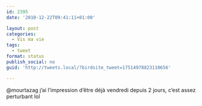 ```yaml
---
id: 2395
date: '2010-12-22T09:41:11+01:00'

layout: post
categories:
  - Vis ma vie
tags:
  - tweet
format: status
publish_social: no
guid: 'http://tweets.local/?birdsite_tweet=17514978823110656'

---
```


@mourtazag j’ai l’impression d’être déjà vendredi depuis 2 jours, c’est assez perturbant lol